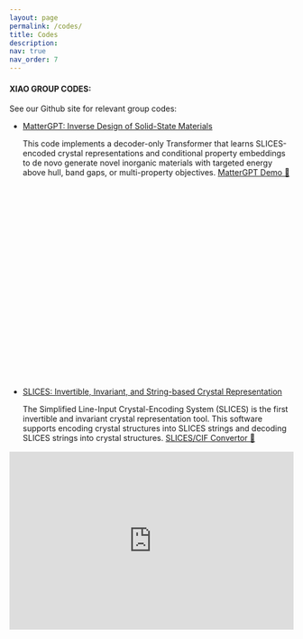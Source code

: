 ```yaml
---
layout: page
permalink: /codes/
title: Codes
description: 
nav: true
nav_order: 7
---
```


<style>
/* Keep styles inline so it works in GitHub Pages without extra files */
.hf-embed {
  width: 100%;
  max-width: 1100px;  /* optional cap to match your content width */
  margin: 1rem 0 2.5rem;
}
.hf-embed iframe {
  width: 100%;
  aspect-ratio: 16 / 10;  /* tweak to fit your Space layout */
  border: 0;
}
</style>

#### **XIAO GROUP CODES**:

See our Github site for relevant group codes:

- [MatterGPT: Inverse Design of Solid-State Materials](https://github.com/xiaohang007/SLICES/tree/main/MatterGPT)
  
  This code implements a decoder-only Transformer that learns SLICES-encoded crystal representations and conditional property embeddings to de novo generate novel inorganic materials with targeted energy above hull, band gaps, or multi-property objectives. [MatterGPT Demo 🤗 ](https://huggingface.co/spaces/xiaohang07/MatterGPT_CPU)

<div class="hf-embed">
  <iframe
    title="MatterGPT Demo (Hugging Face Space)"
    src="https://[liuxiang08]-potato.hf.space"
    loading="lazy"
    allow="clipboard-write; microphone; camera; fullscreen"></iframe>
</div>

- [SLICES: Invertible, Invariant, and String-based Crystal Representation](https://github.com/xiaohang007/SLICES)
  
  The Simplified Line-Input Crystal-Encoding System (SLICES) is the first invertible and invariant crystal representation tool. This software supports encoding crystal structures into SLICES strings and decoding SLICES strings into crystal structures. [SLICES/CIF Convertor 🤗](https://huggingface.co/spaces/xiaohang07/SLICES)

<div class="hf-embed">
  <iframe
    title="SLICES / CIF Converter (Hugging Face Space)"
    src="https://xiaohang07-SLICES.hf.space"
    loading="lazy"
    allow="clipboard-write; microphone; camera; fullscreen"></iframe>
</div>


